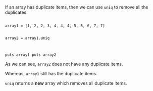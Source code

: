 If an array has duplicate items,
then we can use `uniq` to remove
all the duplicates.

<codeblock language="ruby" type="lesson">
<code>
array1 = [1, 2, 2, 3, 4, 4, 4, 5, 5, 6, 7, 7]

array2 = array1.uniq

puts array1
puts array2
</code>
</codeblock>

As we can see, `array2`
does not have any duplicate
items.

Whereas, `array1` still has the
duplicate items.

`uniq` returns a **new**
array which removes all duplicate
items.